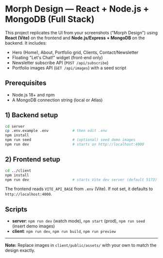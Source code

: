 
# Morph Design — React + Node.js + MongoDB (Full Stack)

This project replicates the UI from your screenshots ("Morph Design") using **React (Vite)** on the frontend and **Node.js/Express + MongoDB** on the backend. It includes:
- Hero (Home), About, Portfolio grid, Clients, Contact/Newsletter
- Floating "Let's Chat!" widget (front-end only)
- Newsletter subscribe API (`POST /api/subscribe`)
- Portfolio images API (`GET /api/images`) with a seed script

## Prerequisites
- Node.js 18+ and npm
- A MongoDB connection string (local or Atlas)

## 1) Backend setup
```bash
cd server
cp .env.example .env           # then edit .env
npm install
npm run seed                   # (optional) seed demo images
npm run dev                    # starts on http://localhost:4000
```

## 2) Frontend setup
```bash
cd ../client
npm install
npm run dev                    # starts Vite dev server (default 5173)
```

The frontend reads `VITE_API_BASE` from `.env` (Vite). If not set, it defaults to `http://localhost:4000`.

## Scripts
- **server**: `npm run dev` (watch mode), `npm start` (prod), `npm run seed` (insert demo images)
- **client**: `npm run dev`, `npm run build`, `npm run preview`

---

**Note:** Replace images in `client/public/assets/` with your own to match the design exactly.
